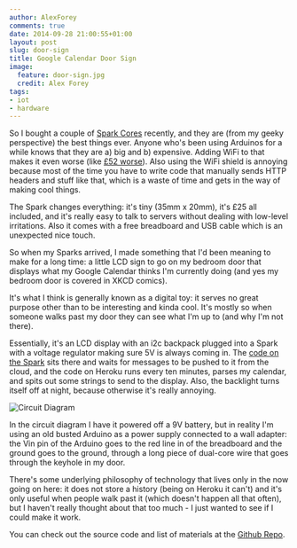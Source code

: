 ```yaml
---
author: AlexForey
comments: true
date: 2014-09-28 21:00:55+01:00
layout: post
slug: door-sign
title: Google Calendar Door Sign
image:
  feature: door-sign.jpg
  credit: Alex Forey
tags:
- iot
- hardware
---
```


So I bought a couple of [Spark Cores](https://spark.io) recently, and they are (from my geeky perspective) the best things ever. Anyone who's been using Arduinos for a while knows that they are a) big and b) expensive. Adding WiFi to that makes it even worse (like [£52 worse](https://www.sparkfun.com/products/11287)). Also using the WiFi shield is annoying because most of the time you have to write code that manually sends HTTP headers and stuff like that, which is a waste of time and gets in the way of making cool things.

The Spark changes everything: it's tiny (35mm x 20mm), it's £25 all included, and it's really easy to talk to servers without dealing with low-level irritations. Also it comes with a free breadboard and USB cable which is an unexpected nice touch.

So when my Sparks arrived, I made something that I'd been meaning to make for a long time: a little LCD sign to go on my bedroom door that displays what my Google Calendar thinks I'm currently doing (and yes my bedroom door is covered in XKCD comics).

It's what I think is generally known as a digital toy: it serves no great purpose other than to be interesting and kinda cool. It's mostly so when someone walks past my door they can see what I'm up to (and why I'm not there).

Essentially, it's an LCD display with an i2c backpack plugged into a Spark with a voltage regulator making sure 5V is always coming in. The [code on the Spark](https://github.com/alfo/door-sign/blob/master/firmware/door-sign.ino) sits there and waits for messages to be pushed to it from the cloud, and the code on Heroku runs every ten minutes, parses my calendar, and spits out some strings to send to the display. Also, the backlight turns itself off at night, because otherwise it's really annoying.

![Circuit Diagram](https://camo.githubusercontent.com/f729d519f184c443f51961d57fca264df4087a80/687474703a2f2f692e696d6775722e636f6d2f474b4d4d736b612e706e67)

In the circuit diagram I have it powered off a 9V battery, but in reality I'm using an old busted Arduino as a power supply connected to a wall adapter: the Vin pin of the Arduino goes to the red line in of the breadboard and the ground goes to the ground, through a long piece of dual-core wire that goes through the keyhole in my door.

There's some underlying philosophy of technology that lives only in the now going on here: it does not store a history (being on Heroku it can't) and it's only useful when people walk past it (which doesn't happen all that often), but I haven't really thought about that too much - I just wanted to see if I could make it work.

You can check out the source code and list of materials at the [Github Repo](https://github.com/alfo/door-sign).

